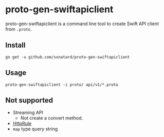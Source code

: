 # proto-gen-swiftapiclient

proto-gen-swiftapiclient is a command line tool to create Swift API client from `.proto`.

## Install

```console
go get -u github.com/sonatard/proto-gen-swiftapiclient
```

## Usage

```console
proto-gen-swiftapiclient -i proto/ api/v1/*.proto
```

## Not supported

-	Streaming API
	-	Not create a convert method.
-	[HttpRule](https://cloud.google.com/endpoints/docs/grpc-service-config/reference/rpc/google.api#google.api.HttpRule)
-	`map` type query string

